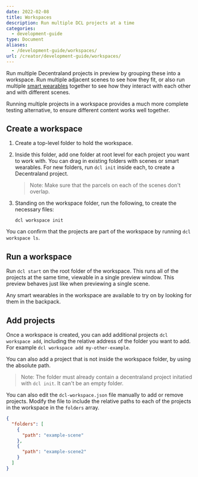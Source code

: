 ```yaml
---
date: 2022-02-08
title: Workspaces
description: Run multiple DCL projects at a time
categories:
  - development-guide
type: Document
aliases:
  - /development-guide/workspaces/
url: /creator/development-guide/workspaces/
---
```


Run multiple Decentraland projects in preview by grouping these into a workspace. Run multiple adjacent scenes to see how they fit, or also run multiple [smart wearables](/creator/development-guide/smart-wearables) together to see how they interact with each other and with different scenes.

Running multiple projects in a workspace provides a much more complete testing alternative, to ensure different content works well together.

## Create a workspace

1. Create a top-level folder to hold the workspace.

2. Inside this folder, add one folder at root level for each project you want to work with. You can drag in existing folders with scenes or smart wearables. For new folders, run `dcl init` inside each, to create a Decentraland project.

   > Note: Make sure that the parcels on each of the scenes don't overlap.

3. Standing on the workspace folder, run the following, to create the necessary files:

   `dcl workspace init`

You can confirm that the projects are part of the workspace by running `dcl workspace ls`.

## Run a workspace

Run `dcl start` on the root folder of the workspace. This runs all of the projects at the same time, viewable in a single preview window. This preview behaves just like when previewing a single scene.

Any smart wearables in the workspace are available to try on by looking for them in the backpack.

## Add projects

Once a workspace is created, you can add additional projects `dcl workspace add`, including the relative address of the folder you want to add. For example `dcl workspace add my-other-example`.

You can also add a project that is not inside the workspace folder, by using the absolute path.

> Note: The folder must already contain a decentraland project initatied with `dcl init`. It can't be an empty folder.

You can also edit the `dcl-workspace.json` file manually to add or remove projects. Modify the file to include the relative paths to each of the projects in the workspace in the `folders` array.

```json
{
  "folders": [
    {
      "path": "example-scene"
    },
    {
      "path": "example-scene2"
    }
  ]
}
```

